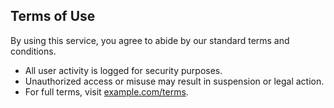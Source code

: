 ## Terms of Use

By using this service, you agree to abide by our standard terms and conditions.

- All user activity is logged for security purposes.
- Unauthorized access or misuse may result in suspension or legal action.
- For full terms, visit [example.com/terms](https://example.com/terms).
